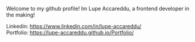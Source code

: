 Welcome to my github profile! Im Lupe Accareddu, a frontend developer in the making!

Linkedin: https://www.linkedin.com/in/lupe-accareddu/
<br>
Portfolio: https://lupe-accareddu.github.io/Portfolio/
<!---
Lupe-Accareddu/Lupe-Accareddu is a ✨ special ✨ repository because its `README.md` (this file) appears on your GitHub profile.
You can click the Preview link to take a look at your changes.
--->
